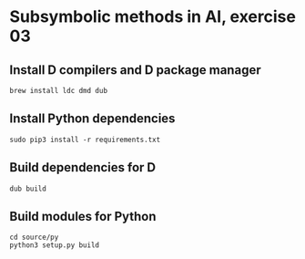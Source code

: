 # Subsymbolic methods in AI, exercise 03

## Install D compilers and D package manager

    brew install ldc dmd dub

## Install Python dependencies

    sudo pip3 install -r requirements.txt

## Build dependencies for D

    dub build

## Build modules for Python

    cd source/py
    python3 setup.py build
